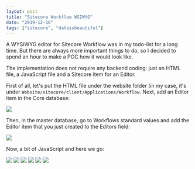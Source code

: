 ```yaml
---
layout: post
title: "Sitecore Workflow WSIWYG"
date: "2019-12-16"
tags: ["sitecore", "dataisbeautiful"]
---
```


A WYSIWYG editor for Sitecore Workflow was in my todo-list for a long time. But there are always more important things to do, so I decided to spend an hour to make a POC how it would look like.

The implementation does not require any backend coding: just an HTML file, a JavaScript file and a Sitecore item for an Editor.

First of all, let's put the HTML file under the website folder (in my case, it's under `Website/sitecore/client/Applications/Workflow`.
Next, add an Editor item in the Core database:

<img src="editor.png" class="img-fluid" />

Then, in the master database, go to Workflows standard values and add the Editor item that you just created to the Editors field:

<img src="editors.png" class="img-fluid" />

Now, a bit of JavaScript and here we go:

<img src="sample workflow.png" class="img-fluid" />

<img src="path analyzer maps.png" class="img-fluid" />

<img src="sample workflow.png" class="img-fluid" />

<img src="experience analytics segment.png" class="img-fluid" />

<img src="analytics workflow.png" class="img-fluid" />

<img src="analytics testing workflow.png" class="img-fluid" />
